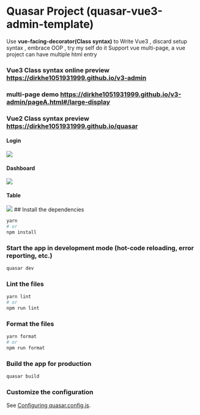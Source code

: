 # Quasar Project (quasar-vue3-admin-template)

Use **vue-facing-decorator(Class syntax)** to Write Vue3 , discard setup syntax , embrace OOP , try my self do it
Support vue multi-page, a vue project can have multiple html entry

### Vue3 Class syntax online preview https://dirkhe1051931999.github.io/v3-admin

### multi-page demo https://dirkhe1051931999.github.io/v3-admin/pageA.html#/large-display

### Vue2 Class syntax preview https://dirkhe1051931999.github.io/quasar

#### Login

<img src="https://s1.ax1x.com/2022/11/22/z1OeIO.png" >

#### Dashboard

<img src="https://s1.ax1x.com/2022/11/22/z1OuJe.png" >

#### Table

<img src="https://s1.ax1x.com/2022/11/22/z1OniD.png" >
## Install the dependencies

```bash
yarn
# or
npm install
```

### Start the app in development mode (hot-code reloading, error reporting, etc.)

```bash
quasar dev
```

### Lint the files

```bash
yarn lint
# or
npm run lint
```

### Format the files

```bash
yarn format
# or
npm run format
```

### Build the app for production

```bash
quasar build
```

### Customize the configuration

See [Configuring quasar.config.js](http://www.quasarchs.com/quasar-cli-webpack/quasar-config-js).
